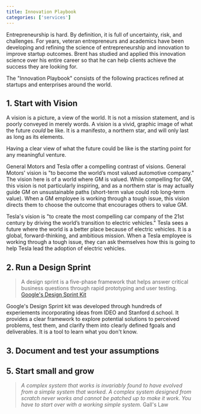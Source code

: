 ```yaml
---
title: Innovation Playbook
categories: ['services']
---
```


Entrepreneurship is hard. By definition, it is full of uncertainty, risk, and challenges. For years, veteran entrepreneurs and academics have been developing and refining the science of entrepreneurship and innovation to improve startup outcomes. Brent has studied and applied this innovation science over his entire career so that he can help clients achieve the success they are looking for.

The "Innovation Playbook" consists of the following practices refined at startups and enterprises around the world.

## 1. Start with Vision

A vision is a picture, a view of the world. It is not a mission statement, and is poorly conveyed in merely words. A vision is a vivid, graphic image of what the future _could_ be like. It is a manifesto, a northern star, and will only last as long as its elements.

Having a clear view of what the future could be like is the starting point for any meaningful venture.

General Motors and Tesla offer a compelling contrast of visions. General Motors' vision is "to become the world’s most valued automotive company." The vision here is of a world where GM is valued. While compelling for GM, this vision is not particularly inspiring, and as a northern star is may actually guide GM on unsustainable paths (short-term value could rob long-term value). When a GM employee is working through a tough issue, this vision directs them to choose the outcome that encourages others to value GM.

Tesla's vision is "to create the most compelling car company of the 21st century by driving the world’s transition to electric vehicles." Tesla sees a future where the world is a better place because of electric vehicles. It is a global, forward-thinking, and ambitious mission. When a Tesla employee is working through a tough issue, they can ask themselves how this is going to help Tesla lead the adoption of electric vehicles.

## 2. Run a Design Sprint

> A design sprint is a five-phase framework that helps answer critical business questions through rapid prototyping and user testing.
> [Google's Design Sprint Kit][design-sprint-kit]

Google's Design Sprint kit was developed through hundreds of experiements incorporating ideas from IDEO and Stanford d.school. It provides a clear framework to explore potential solutions to perceived problems, test them, and clarify them into clearly defined fgoals and deliverables. It is a tool to learn what you don't know.

## 3. Document and test your assumptions

## 5. Start small and grow

> _A complex system that works is invariably found to have evolved from a simple system that worked. A complex system designed from scratch never works and cannot be patched up to make it work. You have to start over with a working simple system._
> Gall's Law

[design-sprint-kit]: https://DesignSprintKit.withGoogle.com
